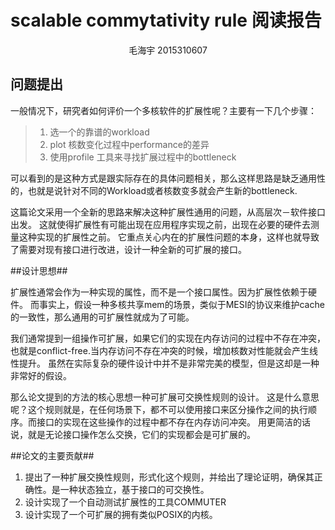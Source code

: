scalable commytativity rule 阅读报告
=============
<center>毛海宇    2015310607</center>


## 问题提出 ##
   一般情况下，研究者如何评价一个多核软件的扩展性呢？主要有一下几个步骤：
   >1. 选一个的靠谱的workload
   >2. plot 核数变化过程中performance的差异
   >3. 使用profile 工具来寻找扩展过程中的bottleneck
   
可以看到的是这种方式是跟实际存在的具体问题相关，那么这样思路是缺乏通用性的，也就是说针对不同的Workload或者核数变多就会产生新的bottleneck.
   
这篇论文采用一个全新的思路来解决这种扩展性通用的问题，从高层次－软件接口出发。 这就使得扩展性有可能出现在应用程序实现之前，出现在必要的硬件去测量这种实现的扩展性之前。 它重点关心内在的扩展性问题的本身，这样也就导致了需要对现有接口进行改进，设计一种全新的可扩展的接口。
 
##设计思想##

扩展性通常会作为一种实现的属性，而不是一个接口属性。因为扩展性依赖于硬件。 而事实上，假设一种多核共享mem的场景，类似于MESI的协议来维护cache 的一致性，那么通用的可扩展性就成为了可能。

我们通常提到一组操作可扩展，如果它们的实现在内存访问的过程中不存在冲突，也就是conflict-free.当内存访问不存在冲突的时候，增加核数对性能就会产生线性提升。 虽然在实际复杂的硬件设计中并不是非常完美的模型，但是这却是一种非常好的假设。

那么论文提到的方法的核心思想一种可扩展可交换性规则的设计。
这是什么意思呢？这个规则就是，在任何场景下，都不可以使用接口来区分操作之间的执行顺序。而接口的实现在这些操作的过程中都不存在内存访问冲突。 用更简洁的话说，就是无论接口操作怎么交换，它们的实现都会是可扩展的。

##论文的主要贡献##

1. 提出了一种扩展交换性规则，形式化这个规则，并给出了理论证明，确保其正确性。是一种状态独立，基于接口的可交换性。
2. 设计实现了一个自动测试扩展性的工具COMMUTER
3. 设计实现了一个可扩展的拥有类似POSIX的内核。




